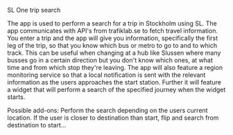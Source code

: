 SL One trip search

The app is used to perform a search for a trip in Stockholm using SL. The app communicates with API's from trafiklab.se
to fetch travel information.
You enter a trip and the app will give you information, specifically the first leg of the trip, so that you know which
bus or metro to go to and to which track.
This can be useful when changing at a hub like Slussen where many busses go in a certain direction but you don't know
which ones, at what time and from which stop they're leaving.
The app will also feature a region monitoring service so that a local notification is sent with the relevant information
as the users approaches the start station.
Further it will feature a widget that will perform a search of the specified journey when the widget starts.

Possible add-ons:
Perform the search depending on the users current location. If the user is closer to destination than start,
flip and search from destination to start...
